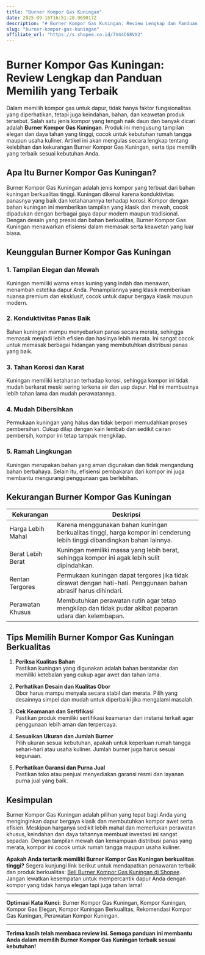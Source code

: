 ```yaml
---
title: "Burner Kompor Gas Kuningan"
date: 2025-09-16T16:51:28.969017Z
description: "# Burner Kompor Gas Kuningan: Review Lengkap dan Panduan Memilih yang Terbaik..."
slug: "burner-kompor-gas-kuningan"
affiliate_url: "https://s.shopee.co.id/7V44C68VX2"
---
```

# Burner Kompor Gas Kuningan: Review Lengkap dan Panduan Memilih yang Terbaik

Dalam memilih kompor gas untuk dapur, tidak hanya faktor fungsionalitas yang diperhatikan, tetapi juga keindahan, bahan, dan keawetan produk tersebut. Salah satu jenis kompor yang tengah naik daun dan banyak dicari adalah **Burner Kompor Gas Kuningan**. Produk ini mengusung tampilan elegan dan daya tahan yang tinggi, cocok untuk kebutuhan rumah tangga maupun usaha kuliner. Artikel ini akan mengulas secara lengkap tentang kelebihan dan kekurangan Burner Kompor Gas Kuningan, serta tips memilih yang terbaik sesuai kebutuhan Anda.

## Apa Itu Burner Kompor Gas Kuningan?

Burner Kompor Gas Kuningan adalah jenis kompor yang terbuat dari bahan kuningan berkualitas tinggi. Kuningan dikenal karena konduktivitas panasnya yang baik dan ketahanannya terhadap korosi. Kompor dengan bahan kuningan ini memberikan tampilan yang klasik dan mewah, cocok dipadukan dengan berbagai gaya dapur modern maupun tradisional. Dengan desain yang presisi dan bahan berkualitas, Burner Kompor Gas Kuningan menawarkan efisiensi dalam memasak serta keawetan yang luar biasa.

## Keunggulan Burner Kompor Gas Kuningan

### 1. Tampilan Elegan dan Mewah
Kuningan memiliki warna emas kuning yang indah dan menawan, menambah estetika dapur Anda. Penampilannya yang klasik memberikan nuansa premium dan eksklusif, cocok untuk dapur bergaya klasik maupun modern.

### 2. Konduktivitas Panas Baik
Bahan kuningan mampu menyebarkan panas secara merata, sehingga memasak menjadi lebih efisien dan hasilnya lebih merata. Ini sangat cocok untuk memasak berbagai hidangan yang membutuhkan distribusi panas yang baik.

### 3. Tahan Korosi dan Karat
Kuningan memiliki ketahanan terhadap korosi, sehingga kompor ini tidak mudah berkarat meski sering terkena air dan uap dapur. Hal ini membuatnya lebih tahan lama dan mudah perawatannya.

### 4. Mudah Dibersihkan
Permukaan kuningan yang halus dan tidak berpori memudahkan proses pembersihan. Cukup dilap dengan kain lembab dan sedikit cairan pembersih, kompor ini tetap tampak mengkilap.

### 5. Ramah Lingkungan
Kuningan merupakan bahan yang aman digunakan dan tidak mengandung bahan berbahaya. Selain itu, efisiensi pembakaran dari kompor ini juga membantu mengurangi penggunaan gas berlebihan.

## Kekurangan Burner Kompor Gas Kuningan

| Kekurangan | Deskripsi |
|--------------|--------------|
| Harga Lebih Mahal | Karena menggunakan bahan kuningan berkualitas tinggi, harga kompor ini cenderung lebih tinggi dibandingkan bahan lainnya. |
| Berat Lebih Berat | Kuningan memiliki massa yang lebih berat, sehingga kompor ini agak lebih sulit dipindahkan. |
| Rentan Tergores | Permukaan kuningan dapat tergores jika tidak dirawat dengan hati-hati. Penggunaan bahan abrasif harus dihindari. |
| Perawatan Khusus | Membutuhkan perawatan rutin agar tetap mengkilap dan tidak pudar akibat paparan udara dan kelembapan. |

## Tips Memilih Burner Kompor Gas Kuningan Berkualitas

1. **Periksa Kualitas Bahan**  
Pastikan kuningan yang digunakan adalah bahan berstandar dan memiliki ketebalan yang cukup agar awet dan tahan lama.

2. **Perhatikan Desain dan Kualitas Obor**  
Obor harus mampu menyala secara stabil dan merata. Pilih yang desainnya simpel dan mudah untuk diperbaiki jika mengalami masalah.

3. **Cek Keamanan dan Sertifikasi**  
Pastikan produk memiliki sertifikasi keamanan dari instansi terkait agar penggunaan lebih aman dan terpercaya.

4. **Sesuaikan Ukuran dan Jumlah Burner**  
Pilih ukuran sesuai kebutuhan, apakah untuk keperluan rumah tangga sehari-hari atau usaha kuliner. Jumlah burner juga harus sesuai kegunaan.

5. **Perhatikan Garansi dan Purna Jual**  
Pastikan toko atau penjual menyediakan garansi resmi dan layanan purna jual yang baik.

## Kesimpulan

Burner Kompor Gas Kuningan adalah pilihan yang tepat bagi Anda yang menginginkan dapur bergaya klasik dan membutuhkan kompor awet serta efisien. Meskipun harganya sedikit lebih mahal dan memerlukan perawatan khusus, keindahan dan daya tahannya membuat investasi ini sangat sepadan. Dengan tampilan mewah dan kemampuan distribusi panas yang merata, kompor ini cocok untuk rumah tangga maupun usaha kuliner.

**Apakah Anda tertarik memiliki Burner Kompor Gas Kuningan berkualitas tinggi?** Segera kunjungi link berikut untuk mendapatkan penawaran terbaik dan produk berkualitas: [Beli Burner Kompor Gas Kuningan di Shopee](https://s.shopee.co.id/7V44C68VX2). Jangan lewatkan kesempatan untuk mempercantik dapur Anda dengan kompor yang tidak hanya elegan tapi juga tahan lama!

---

**Optimasi Kata Kunci:** Burner Kompor Gas Kuningan, Kompor Kuningan, Kompor Gas Elegan, Kompor Kuningan Berkualitas, Rekomendasi Kompor Gas Kuningan, Perawatan Kompor Kuningan.

---

**Terima kasih telah membaca review ini. Semoga panduan ini membantu Anda dalam memilih Burner Kompor Gas Kuningan terbaik sesuai kebutuhan!**